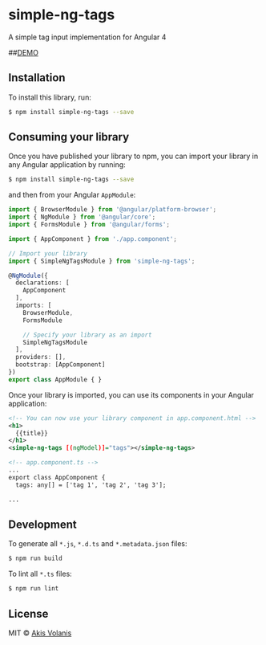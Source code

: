 # simple-ng-tags

A simple tag input implementation for Angular 4

##[DEMO](https://plnkr.co/edit/4zFhtmlZThEebq6NdXGN?p=preview)

## Installation

To install this library, run:

```bash
$ npm install simple-ng-tags --save
```

## Consuming your library

Once you have published your library to npm, you can import your library in any Angular application by running:

```bash
$ npm install simple-ng-tags --save
```

and then from your Angular `AppModule`:

```typescript
import { BrowserModule } from '@angular/platform-browser';
import { NgModule } from '@angular/core';
import { FormsModule } from '@angular/forms';

import { AppComponent } from './app.component';

// Import your library
import { SimpleNgTagsModule } from 'simple-ng-tags';

@NgModule({
  declarations: [
    AppComponent
  ],
  imports: [
    BrowserModule,
    FormsModule

    // Specify your library as an import
    SimpleNgTagsModule
  ],
  providers: [],
  bootstrap: [AppComponent]
})
export class AppModule { }
```

Once your library is imported, you can use its components in your Angular application:

```xml
<!-- You can now use your library component in app.component.html -->
<h1>
  {{title}}
</h1>
<simple-ng-tags [(ngModel)]="tags"></simple-ng-tags>
```
```xml
<!-- app.component.ts -->
...
export class AppComponent {
  tags: any[] = ['tag 1', 'tag 2', 'tag 3'];

...
```

## Development

To generate all `*.js`, `*.d.ts` and `*.metadata.json` files:

```bash
$ npm run build
```

To lint all `*.ts` files:

```bash
$ npm run lint
```

## License

MIT © [Akis Volanis](mailto:c.volanis@gmail.com)
